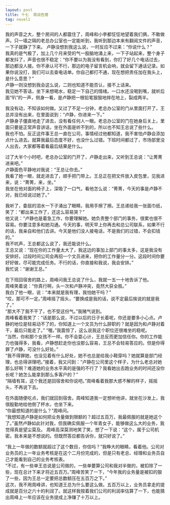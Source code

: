 ```yaml
---
layout: post
title: 十七  首战告捷
tag: novel1
---
```


我的声音之大，整个房间的人都震住了，周峰和小李都怔怔地望着我们俩，不敢做声。只一墙之隔的老总办公室也一定能听到，我听到那边本来有翻阅文件的声音，一下子就静了下来。
卢静没想到我这么说，一时反应不过来：“你说什么？”<br />
我真的是气极了，加上几个月来受的气一股脑地涌上来，一下子站起来，整个身子都发抖了，声音也很不稳定：“你不要以为我没有看到，你打了好几个电话过去，那边都没人接。你不承认可不行，那边的电子留言机会响，就会留下通话记录。如果你说没打，我们可以去查电话单。你自己都打不通，现在想把责任加在我头上，是什么意思？”<br />
卢静一则没想到我会这么说，二则也知道不能否认，接不上话来。<br />
我见她不答话，坐下来想喝水，稳定一下自己的情绪。一口水还没喝到嘴，就听后面“叭”的一声，侧身一看，是卢静把一根铅笔狠狠地摔在地上，裂成两半。

我没有动，不知该如何做。又过了不足一分钟，老总办公室的门从里面打开了，王总并没有出来，在里面说到：“卢静，你进来一下。”<br />
卢静身子僵直地走了进去，没有看任何人一眼。老总办公室的门在她身后关上，里面只要是正常声音讲话，坐在外面是听不到的，所以也不知王总说了些什么。<br />
我也不怕。反正这件事王总一直在公司，事情经过他都知道，我不害怕卢静会添加点什么进去。就算我最后态度不好，也没什么过错。下班时间都过了，市场部里没人出去，大家都等着看最后结果是什么。

过了大半个小时吧，老总办公室的门开了，卢静走出来，又听到王总说：“让菁菁进来吧。”<br />
卢静面色平静地对我说：“王总让你去。”<br />
我看了她一眼，就走进去了，顺手把门带上。王总正在把文件放入皮包里，见我进来，说：“菁菁，来，坐。”<br />
我坐在他对面的椅子上，深吸了一口气，看他怎么说：“菁菁，今天的事是卢静不对，我已经说过她了。”

我听了，委屈的泪水一下子涌出了眼睛，我用手擦了擦。王总递给我一张面巾纸，笑了：“都出来工作了，还这么容易哭？”<br />
他又说：“卢静也是着急工作，你要理解她。她负责整个部门的事务，很累也很不容易。你要注意多和她沟通。今天的事，明天早上你再去和总公司联系，如果不行的话，我亲自和他们去讲。今天是他们没人接电话，不是我们的过错，不会扣钱的。”<br />
我不吭声，王总都这么说了，我还能说什么。<br />
王总又说：“现在你的工作量太大了，我这边的事加上部门的事太多，这是我没有安排好。过段时间公司会再招一个文员进来，把你的工作量分一分。这段时间你要好好做，尽可能完成任务。不行的话，你直接和我说，我会安排。”<br />
我忙说：“谢谢王总。”

在下班回宿舍的路上，周峰问我王总说了什么，我就一五一十地告诉了他。<br />
周峰笑着说：“你真行啊，头一次和卢静冲突，竟然大获全胜。”<br />
我白了他一眼，说：“本来就是我有理，我怕她干吗？”<br />
“哎，那可不一定。”周峰摇了摇头，“要换成是我的话，说不定最后挨说的就是我了。”<br />
“那大不了我不干了，也不受这份气。”我赌气说到。<br />
周峰看着我笑了：“话是那么说，不过以后的日子长着呢，你还是要多小心点。卢静的地位是轻易动不了的，你知道上一个文员为什么辞职的？就是因为和卢静对着干，最后只能走了。”
“喔。”我震惊了，这么说我这个职位还很难坐的稳呢。<br />
“当然，你和那个女孩不一样。你不会耍心计，王总反而更加信任你。你的工作能力也强得多，我看，卢静想赶走你也没那么容易，王总不会轻易答应的。但是你得罪了卢静，可没什么好处。”<br />
“我不得罪她，也没见着有什么好处，她不也总是给我小鞋穿吗？她就算是部门经理，也总得讲理吧。”接着，我又问到：“卢静在公司里这个样子，为什么老总对她那么好啊？难道她的业务水平真的是强的不行了？我看她出去跑业务的时间还没你长呢？她怎么能拿到那么多客户的？”<br />
“隔墙有耳，这个我还是回宿舍和你说吧。”周峰看着我那大惑不解的样子，摇摇头，不再说下去。

在外面随便吃点，我们就回到宿舍。周峰知道我一定想听他讲，就坐在沙发上，我很殷勤地给他倒了杯水，也坐下来。<br />
“你最想知道的是什么？”周峰问。<br />
“我想知道卢静是如何把业务量做到限额的？超过五百万，我最佩服的就是她这个了。”虽然卢静如此针对我，但我确实佩服一个年青女子，能够做这么大的业务，我觉得真是望尘莫及。
周峰高深莫测地笑了笑，想了一下说：“这个，属于公司机密。我本来是不想说的。但既然答应都告诉你，就只好说了。”

“我上一年做的数额就超过了这个数目，你信吗？”我睁大的眼睛，看着他。公司对业务员的上一年业务考核是在这个二月份完成的，但是只有老总、经理和业务员自己才能看到自己的业务考核表。<br />
“不过，有一些单王总说是公司做的，一些单要算公司和我对半做的，被扣除了一些，现在总计下来才将近五百万。”周峰苦笑了一下，“今年我的业务量是被扣的狠了一些，因为王总一定要把总数额压在五百万之下。”<br />
这次，我不用周峰讲，也知道王总为什么要这么做。五百万以上，业务员拿走的提成就是百分之六十的利润了。就这样我按着我们公司的利润率估算了一下，也能猜出周峰上一年应该在业务提成上净赚了十万以上。
